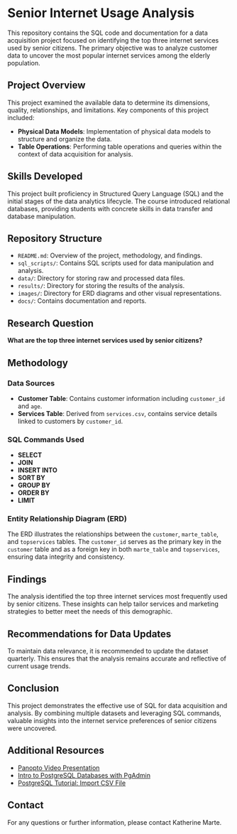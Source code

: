 # Senior Internet Usage Analysis

This repository contains the SQL code and documentation for a data acquisition project focused on identifying the top three internet services used by senior citizens. The primary objective was to analyze customer data to uncover the most popular internet services among the elderly population.

## Project Overview

This project examined the available data to determine its dimensions, quality, relationships, and limitations. Key components of this project included:

- **Physical Data Models**: Implementation of physical data models to structure and organize the data.
- **Table Operations**: Performing table operations and queries within the context of data acquisition for analysis.

## Skills Developed

This project built proficiency in Structured Query Language (SQL) and the initial stages of the data analytics lifecycle. The course introduced relational databases, providing students with concrete skills in data transfer and database manipulation.

## Repository Structure

- `README.md`: Overview of the project, methodology, and findings.
- `sql_scripts/`: Contains SQL scripts used for data manipulation and analysis.
- `data/`: Directory for storing raw and processed data files.
- `results/`: Directory for storing the results of the analysis.
- `images/`: Directory for ERD diagrams and other visual representations.
- `docs/`: Contains documentation and reports.

## Research Question

**What are the top three internet services used by senior citizens?**

## Methodology

### Data Sources

- **Customer Table**: Contains customer information including `customer_id` and `age`.
- **Services Table**: Derived from `services.csv`, contains service details linked to customers by `customer_id`.

### SQL Commands Used

- **SELECT**
- **JOIN**
- **INSERT INTO**
- **SORT BY**
- **GROUP BY**
- **ORDER BY**
- **LIMIT**

### Entity Relationship Diagram (ERD)

The ERD illustrates the relationships between the `customer`, `marte_table`, and `topservices` tables. The `customer_id` serves as the primary key in the `customer` table and as a foreign key in both `marte_table` and `topservices`, ensuring data integrity and consistency.

## Findings

The analysis identified the top three internet services most frequently used by senior citizens. These insights can help tailor services and marketing strategies to better meet the needs of this demographic.

## Recommendations for Data Updates

To maintain data relevance, it is recommended to update the dataset quarterly. This ensures that the analysis remains accurate and reflective of current usage trends.

## Conclusion

This project demonstrates the effective use of SQL for data acquisition and analysis. By combining multiple datasets and leveraging SQL commands, valuable insights into the internet service preferences of senior citizens were uncovered.

## Additional Resources

- [Panopto Video Presentation](https://wgu.hosted.panopto.com/Panopto/Pages/Viewer.aspx?id=61d7fb3a-efc9-4ce7-a027-b1c2001e682b)
- [Intro to PostgreSQL Databases with PgAdmin](https://www.youtube.com/watch?v=Dd2ej-QKrWY)
- [PostgreSQL Tutorial: Import CSV File](https://www.postgresqltutorial.com/postgresql-tutorial/import-csv-file-into-posgresql-table)

## Contact

For any questions or further information, please contact Katherine Marte.


